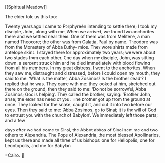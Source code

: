 [[Spiritual Meadow]]
 
The elder told us this too:  
 
Twenty years ago I came to Porphyreén intending to settle there; I took my disciple, John, along with me, When we arrived, we found two anchorites there and we settled near them. One of them was from Melitene, a man named Theodore; the other was from Galatia, Paul by name. Theodore was from the Monastery of Abba Euthy- mios. They wore shirts made from antelope skins. I stayed there for approximately two years; we were about two stades from each other. One day when my disciple, John, was sitting down, a serpent struck him and he died immediately with blood flowing from all his members. In my great distress, I went to the anchorites. When they saw me, distraught and distressed, before I could open my mouth, they said to me: ‘What is the matter, Abba Zosimos? Is the brother dead’? I replied that he was. They came with me: they looked at him, stretched out there on the ground, then they said to me: ‘Do not be sorrowful, Abba Zosimos; God is helping’. They called the brother, saying: ‘Brother John, arise; the elder has need of you’. The brother got up from the ground at once. They looked for the snake, caught it, and cut it into two before our eyes. Then they said to me: ‘Abba Zosimos, go to Sinai; it is the will of God to entrust you with the church of Babylon’. We immediately left those parts; and a few  
 
days after we had come to Sinai, the Abbot abbas of Sinai sent me and two others to Alexandria. The Pope of Alexandria, the most blessed Apollinarios, kept us there and made all three of us bishops: one for Heliopolis, one for Leontopolis, and me for Babylon  
 
=Cairo.  
